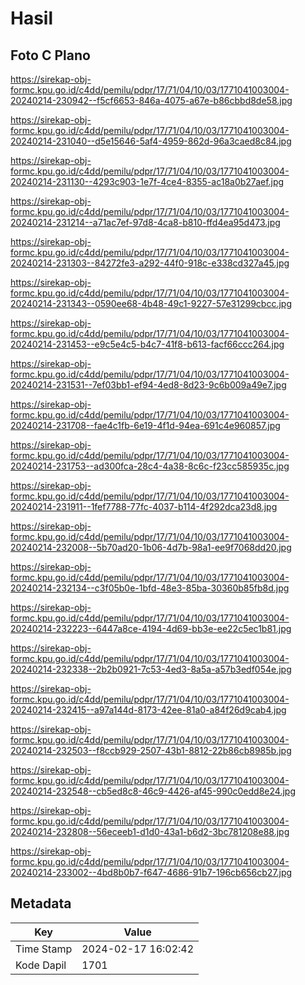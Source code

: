 # Hasil

## Foto C Plano

https://sirekap-obj-formc.kpu.go.id/c4dd/pemilu/pdpr/17/71/04/10/03/1771041003004-20240214-230942--f5cf6653-846a-4075-a67e-b86cbbd8de58.jpg

https://sirekap-obj-formc.kpu.go.id/c4dd/pemilu/pdpr/17/71/04/10/03/1771041003004-20240214-231040--d5e15646-5af4-4959-862d-96a3caed8c84.jpg

https://sirekap-obj-formc.kpu.go.id/c4dd/pemilu/pdpr/17/71/04/10/03/1771041003004-20240214-231130--4293c903-1e7f-4ce4-8355-ac18a0b27aef.jpg

https://sirekap-obj-formc.kpu.go.id/c4dd/pemilu/pdpr/17/71/04/10/03/1771041003004-20240214-231214--a71ac7ef-97d8-4ca8-b810-ffd4ea95d473.jpg

https://sirekap-obj-formc.kpu.go.id/c4dd/pemilu/pdpr/17/71/04/10/03/1771041003004-20240214-231303--84272fe3-a292-44f0-918c-e338cd327a45.jpg

https://sirekap-obj-formc.kpu.go.id/c4dd/pemilu/pdpr/17/71/04/10/03/1771041003004-20240214-231343--0590ee68-4b48-49c1-9227-57e31299cbcc.jpg

https://sirekap-obj-formc.kpu.go.id/c4dd/pemilu/pdpr/17/71/04/10/03/1771041003004-20240214-231453--e9c5e4c5-b4c7-41f8-b613-facf66ccc264.jpg

https://sirekap-obj-formc.kpu.go.id/c4dd/pemilu/pdpr/17/71/04/10/03/1771041003004-20240214-231531--7ef03bb1-ef94-4ed8-8d23-9c6b009a49e7.jpg

https://sirekap-obj-formc.kpu.go.id/c4dd/pemilu/pdpr/17/71/04/10/03/1771041003004-20240214-231708--fae4c1fb-6e19-4f1d-94ea-691c4e960857.jpg

https://sirekap-obj-formc.kpu.go.id/c4dd/pemilu/pdpr/17/71/04/10/03/1771041003004-20240214-231753--ad300fca-28c4-4a38-8c6c-f23cc585935c.jpg

https://sirekap-obj-formc.kpu.go.id/c4dd/pemilu/pdpr/17/71/04/10/03/1771041003004-20240214-231911--1fef7788-77fc-4037-b114-4f292dca23d8.jpg

https://sirekap-obj-formc.kpu.go.id/c4dd/pemilu/pdpr/17/71/04/10/03/1771041003004-20240214-232008--5b70ad20-1b06-4d7b-98a1-ee9f7068dd20.jpg

https://sirekap-obj-formc.kpu.go.id/c4dd/pemilu/pdpr/17/71/04/10/03/1771041003004-20240214-232134--c3f05b0e-1bfd-48e3-85ba-30360b85fb8d.jpg

https://sirekap-obj-formc.kpu.go.id/c4dd/pemilu/pdpr/17/71/04/10/03/1771041003004-20240214-232223--6447a8ce-4194-4d69-bb3e-ee22c5ec1b81.jpg

https://sirekap-obj-formc.kpu.go.id/c4dd/pemilu/pdpr/17/71/04/10/03/1771041003004-20240214-232338--2b2b0921-7c53-4ed3-8a5a-a57b3edf054e.jpg

https://sirekap-obj-formc.kpu.go.id/c4dd/pemilu/pdpr/17/71/04/10/03/1771041003004-20240214-232415--a97a144d-8173-42ee-81a0-a84f26d9cab4.jpg

https://sirekap-obj-formc.kpu.go.id/c4dd/pemilu/pdpr/17/71/04/10/03/1771041003004-20240214-232503--f8ccb929-2507-43b1-8812-22b86cb8985b.jpg

https://sirekap-obj-formc.kpu.go.id/c4dd/pemilu/pdpr/17/71/04/10/03/1771041003004-20240214-232548--cb5ed8c8-46c9-4426-af45-990c0edd8e24.jpg

https://sirekap-obj-formc.kpu.go.id/c4dd/pemilu/pdpr/17/71/04/10/03/1771041003004-20240214-232808--56eceeb1-d1d0-43a1-b6d2-3bc781208e88.jpg

https://sirekap-obj-formc.kpu.go.id/c4dd/pemilu/pdpr/17/71/04/10/03/1771041003004-20240214-233002--4bd8b0b7-f647-4686-91b7-196cb656cb27.jpg


## Metadata

| Key        | Value               |
| ---------- | ------------------- |
| Time Stamp | 2024-02-17 16:02:42 |
| Kode Dapil | 1701                |



